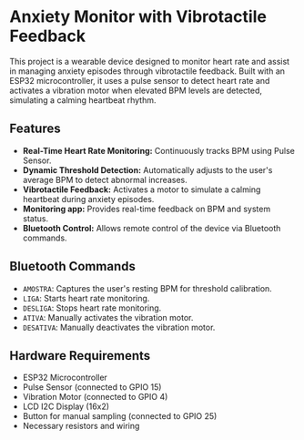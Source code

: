 # Anxiety Monitor with Vibrotactile Feedback

This project is a wearable device designed to monitor heart rate and assist in managing anxiety episodes through vibrotactile feedback. Built with an ESP32 microcontroller, it uses a pulse sensor to detect heart rate and activates a vibration motor when elevated BPM levels are detected, simulating a calming heartbeat rhythm.

## Features

- **Real-Time Heart Rate Monitoring:** Continuously tracks BPM using Pulse Sensor.
- **Dynamic Threshold Detection:** Automatically adjusts to the user's average BPM to detect abnormal increases.
- **Vibrotactile Feedback:** Activates a motor to simulate a calming heartbeat during anxiety episodes.
- **Monitoring app:** Provides real-time feedback on BPM and system status.
- **Bluetooth Control:** Allows remote control of the device via Bluetooth commands.

## Bluetooth Commands

- `AMOSTRA`: Captures the user's resting BPM for threshold calibration.
- `LIGA`: Starts heart rate monitoring.
- `DESLIGA`: Stops heart rate monitoring.
- `ATIVA`: Manually activates the vibration motor.
- `DESATIVA`: Manually deactivates the vibration motor.

## Hardware Requirements

- ESP32 Microcontroller
- Pulse Sensor (connected to GPIO 15)
- Vibration Motor (connected to GPIO 4)
- LCD I2C Display (16x2)
- Button for manual sampling (connected to GPIO 25)
- Necessary resistors and wiring
